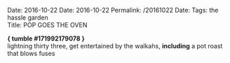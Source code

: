 Date: 2016-10-22
Date: 2016-10-22
Permalink: /20161022
Date: 
Tags:  the hassle garden  
Title: POP GOES THE OVEN
  
**{ tumble #171992179078 }**  
lightning thirty three, get entertained by the walkahs, **including** a pot roast that blows fuses  
